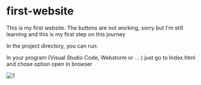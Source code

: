 # first-website
This is my first website. The buttons are not working, sorry but I'm still learning and this is my first step on this journey

In the project directory, you can run:

In your program (Visual Studio Code, Webstorm or ... ) just go to Index.html
and chose option open in browser 



![1](https://i.pinimg.com/originals/71/24/d4/7124d4afb5b3665a2c3c2c4721451a67.png)
